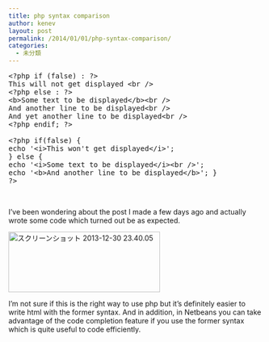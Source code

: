 ```yaml
---
title: php syntax comparison
author: kenev
layout: post
permalink: /2014/01/01/php-syntax-comparison/
categories:
  - 未分類
---
```

<pre class="lang:php decode:true">&lt;?php if (false) : ?&gt;
This will not get displayed &lt;br /&gt;
&lt;?php else : ?&gt;
&lt;b&gt;Some text to be displayed&lt;/b&gt;&lt;br /&gt;
And another line to be displayed&lt;br /&gt;
And yet another line to be displayed&lt;br /&gt;
&lt;?php endif; ?&gt;

&lt;?php if(false) {
echo '&lt;i&gt;This won't get displayed&lt;/i&gt;';
} else {
echo '&lt;i&gt;Some text to be displayed&lt;/i&gt;&lt;br /&gt;';
echo '&lt;b&gt;And another line to be displayed&lt;/b&gt;'; }
?&gt;</pre>

&nbsp;

I&#8217;ve been wondering about the post I made a few days ago and actually wrote some code which turned out be as expected.

[<img class="alignnone size-medium wp-image-40" alt="スクリーンショット 2013-12-30 23.40.05" src="http://kenev.net/wp-content/uploads/2013/12/dbe9ce71e0e0aedc51426001d8cde826-300x120.png" width="300" height="120" />][1]

I&#8217;m not sure if this is the right way to use php but it&#8217;s definitely easier to write html with the former syntax. And in addition, in Netbeans you can take advantage of the code completion feature if you use the former syntax which is quite useful to code efficiently.

 [1]: http://kenev.net/wp-content/uploads/2013/12/dbe9ce71e0e0aedc51426001d8cde826.png